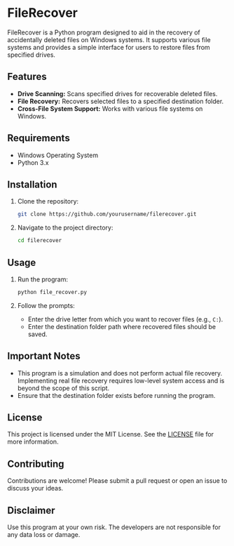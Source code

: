 # FileRecover

FileRecover is a Python program designed to aid in the recovery of accidentally deleted files on Windows systems. It supports various file systems and provides a simple interface for users to restore files from specified drives.

## Features

- **Drive Scanning:** Scans specified drives for recoverable deleted files.
- **File Recovery:** Recovers selected files to a specified destination folder.
- **Cross-File System Support:** Works with various file systems on Windows.

## Requirements

- Windows Operating System
- Python 3.x

## Installation

1. Clone the repository:
   ```bash
   git clone https://github.com/yourusername/filerecover.git
   ```
2. Navigate to the project directory:
   ```bash
   cd filerecover
   ```

## Usage

1. Run the program:
   ```bash
   python file_recover.py
   ```

2. Follow the prompts:
   - Enter the drive letter from which you want to recover files (e.g., `C:`).
   - Enter the destination folder path where recovered files should be saved.

## Important Notes

- This program is a simulation and does not perform actual file recovery. Implementing real file recovery requires low-level system access and is beyond the scope of this script.
- Ensure that the destination folder exists before running the program.

## License

This project is licensed under the MIT License. See the [LICENSE](LICENSE) file for more information.

## Contributing

Contributions are welcome! Please submit a pull request or open an issue to discuss your ideas.

## Disclaimer

Use this program at your own risk. The developers are not responsible for any data loss or damage.